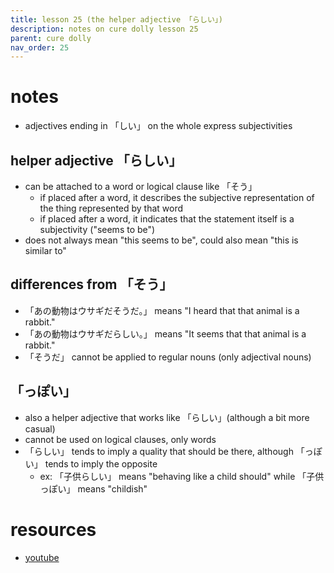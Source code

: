 ```yaml
---
title: lesson 25 (the helper adjective 「らしい」)
description: notes on cure dolly lesson 25
parent: cure dolly
nav_order: 25
---
```

# notes
- adjectives ending in 「しい」 on the whole express subjectivities
## helper adjective 「らしい」
- can be attached to a word or logical clause like 「そう」
	- if placed after a word, it describes the subjective representation of the thing represented by that word
	- if placed after a word, it indicates that the statement itself is a subjectivity ("seems to be")
- does not always mean "this seems to be", could also mean "this is similar to"
## differences from 「そう」
- 「あの動物はウサギだそうだ。」 means "I heard that that animal is a rabbit."
- 「あの動物はウサギだらしい。」 means "It seems that that animal is a rabbit."
- 「そうだ」 cannot be applied to regular nouns (only adjectival nouns)
## 「っぽい」
- also a helper adjective that works like 「らしい」(although a bit more casual)
- cannot be used on logical clauses, only words
- 「らしい」 tends to imply a quality that should be there, although 「っぽい」 tends to imply the opposite
	- ex: 「子供らしい」 means "behaving like a child should" while 「子供っぽい」 means "childish"
# resources
- [youtube](https://www.youtube.com/watch?v=y3KlZ6IwtQ0)